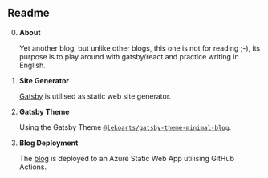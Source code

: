## Readme

0.  **About**

    Yet another blog, but unlike other blogs, this one is not for reading ;-), its purpose is to play around with gatsby/react and practice writing in English.

1.  **Site Generator**

    [Gatsby](https://www.gatsbyjs.com/) is utilised as static web site generator.

2.  **Gatsby Theme**

    Using the Gatsby Theme [`@lekoarts/gatsby-theme-minimal-blog`](https://github.com/LekoArts/gatsby-themes/tree/master/themes/gatsby-theme-minimal-blog). 

3.  **Blog Deployment**

    The [blog](https://polite-sky-0897ec103.azurestaticapps.net/) is deployed to an Azure Static Web App utilising GitHub Actions. 
